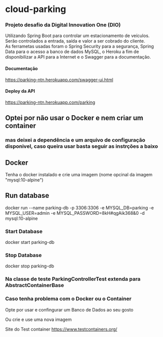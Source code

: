 # cloud-parking
### Projeto desafio da Digital Innovation One (DIO)


Utilizando Spring Boot para controlar um estacionamento de veículos. Serão controlados a entrada, saída e valor a ser cobrado do cliente.  
As ferrametas usadas foram  o Spring Security  para a segurança, Spring Data para o acesso a banco de dados MySQL, o Heroku a fim de disponibilizar a API para a Internet e o Swagger para a documentação.

#### Documentação
https://parking-ntn.herokuapp.com/swagger-ui.html

#### Deploy da API
https://parking-ntn.herokuapp.com/parking

## Optei por não usar o Docker e nem criar um container
### mas deixei a dependência  e um arquivo de configuração disponivel, caso queira usar  basta seguir as instrções a baixo

## Docker
Tenha o docker instalado e crie uma imagem (nome opcinal da imagem "mysql:10-alpine")

## Run database
docker run --name parking-db -p 3306:3306 -e MYSQL_DB=parking -e MYSQL_USER=admin -e MYSQL_PASSWORD=8kH#qgAik368&0 -d mysql:10-alpine 

### Start Database
docker start parking-db

### Stop Database
docker stop parking-db

### Na classe de teste ParkingControllerTest extenda para AbstractContainerBase

### Caso tenha problema com o Docker ou o Container

Opte por usar e confingurar um Banco de Dados ao seu gosto

Ou crie e use uma nova imagem

Site do Test container https://www.testcontainers.org/




